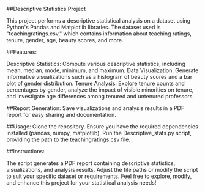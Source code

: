 ##Descriptive Statistics Project

This project performs a descriptive statistical analysis on a dataset using Python's Pandas and Matplotlib libraries. The dataset used is "teachingratings.csv," which contains information about teaching ratings, tenure, gender, age, beauty scores, and more.

##Features:


Descriptive Statistics: Compute various descriptive statistics, including mean, median, mode, minimum, and maximum.
Data Visualization: Generate informative visualizations such as a histogram of beauty scores and a bar plot of gender distribution.
Tenure Analysis: Explore tenure counts and percentages by gender, analyze the impact of visible minorities on tenure, and investigate age differences among tenured and untenured professors.

##Report Generation:
Save visualizations and analysis results in a PDF report for easy sharing and documentation.

##Usage:
Clone the repository.
Ensure you have the required dependencies installed (pandas, numpy, matplotlib).
Run the Descriptive_stats.py script, providing the path to the teachingratings.csv file.

##Instructions:


The script generates a PDF report containing descriptive statistics, visualizations, and analysis results.
Adjust the file paths or modify the script to suit your specific dataset or requirements.
Feel free to explore, modify, and enhance this project for your statistical analysis needs!
